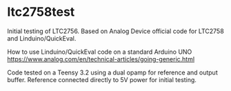 # ltc2758test
Initial testing of LTC2756.
Based on Analog Device official code for LTC2758 and Linduino/QuickEval.

How to use Linduino/QuickEval code on a standard Arduino UNO
https://www.analog.com/en/technical-articles/going-generic.html

Code tested on a Teensy 3.2 using a dual opamp for reference and output buffer.
Reference connected directly to 5V power for initial testing.
